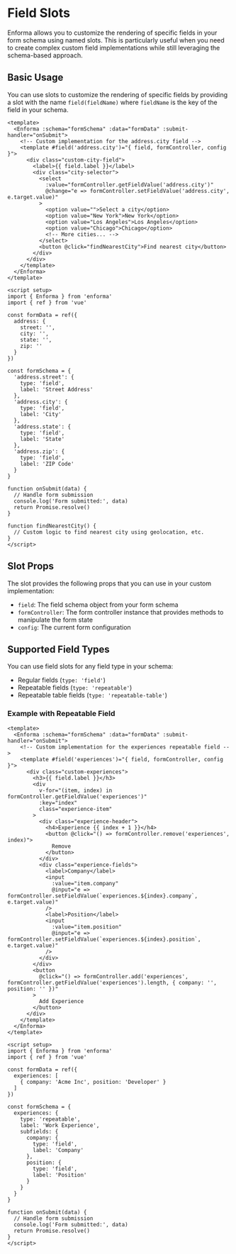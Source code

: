 # Field Slots

Enforma allows you to customize the rendering of specific fields in your form schema using named slots. This is particularly useful when you need to create complex custom field implementations while still leveraging the schema-based approach.

## Basic Usage

You can use slots to customize the rendering of specific fields by providing a slot with the name `field(fieldName)` where `fieldName` is the key of the field in your schema.

```vue
<template>
  <Enforma :schema="formSchema" :data="formData" :submit-handler="onSubmit">
    <!-- Custom implementation for the address.city field -->
    <template #field('address.city')="{ field, formController, config }">
      <div class="custom-city-field">
        <label>{{ field.label }}</label>
        <div class="city-selector">
          <select 
            :value="formController.getFieldValue('address.city')"
            @change="e => formController.setFieldValue('address.city', e.target.value)"
          >
            <option value="">Select a city</option>
            <option value="New York">New York</option>
            <option value="Los Angeles">Los Angeles</option>
            <option value="Chicago">Chicago</option>
            <!-- More cities... -->
          </select>
          <button @click="findNearestCity">Find nearest city</button>
        </div>
      </div>
    </template>
  </Enforma>
</template>

<script setup>
import { Enforma } from 'enforma'
import { ref } from 'vue'

const formData = ref({
  address: {
    street: '',
    city: '',
    state: '',
    zip: ''
  }
})

const formSchema = {
  'address.street': {
    type: 'field',
    label: 'Street Address'
  },
  'address.city': {
    type: 'field',
    label: 'City'
  },
  'address.state': {
    type: 'field',
    label: 'State'
  },
  'address.zip': {
    type: 'field',
    label: 'ZIP Code'
  }
}

function onSubmit(data) {
  // Handle form submission
  console.log('Form submitted:', data)
  return Promise.resolve()
}

function findNearestCity() {
  // Custom logic to find nearest city using geolocation, etc.
}
</script>
```

## Slot Props

The slot provides the following props that you can use in your custom implementation:

- `field`: The field schema object from your form schema
- `formController`: The form controller instance that provides methods to manipulate the form state
- `config`: The current form configuration

## Supported Field Types

You can use field slots for any field type in your schema:

- Regular fields (`type: 'field'`)
- Repeatable fields (`type: 'repeatable'`)
- Repeatable table fields (`type: 'repeatable-table'`)

### Example with Repeatable Field

```vue
<template>
  <Enforma :schema="formSchema" :data="formData" :submit-handler="onSubmit">
    <!-- Custom implementation for the experiences repeatable field -->
    <template #field('experiences')="{ field, formController, config }">
      <div class="custom-experiences">
        <h3>{{ field.label }}</h3>
        <div 
          v-for="(item, index) in formController.getFieldValue('experiences')" 
          :key="index"
          class="experience-item"
        >
          <div class="experience-header">
            <h4>Experience {{ index + 1 }}</h4>
            <button @click="() => formController.remove('experiences', index)">
              Remove
            </button>
          </div>
          <div class="experience-fields">
            <label>Company</label>
            <input 
              :value="item.company"
              @input="e => formController.setFieldValue(`experiences.${index}.company`, e.target.value)" 
            />
            <label>Position</label>
            <input 
              :value="item.position"
              @input="e => formController.setFieldValue(`experiences.${index}.position`, e.target.value)" 
            />
          </div>
        </div>
        <button 
          @click="() => formController.add('experiences', formController.getFieldValue('experiences').length, { company: '', position: '' })"
        >
          Add Experience
        </button>
      </div>
    </template>
  </Enforma>
</template>

<script setup>
import { Enforma } from 'enforma'
import { ref } from 'vue'

const formData = ref({
  experiences: [
    { company: 'Acme Inc', position: 'Developer' }
  ]
})

const formSchema = {
  experiences: {
    type: 'repeatable',
    label: 'Work Experience',
    subfields: {
      company: {
        type: 'field',
        label: 'Company'
      },
      position: {
        type: 'field',
        label: 'Position'
      }
    }
  }
}

function onSubmit(data) {
  // Handle form submission
  console.log('Form submitted:', data)
  return Promise.resolve()
}
</script>
```
